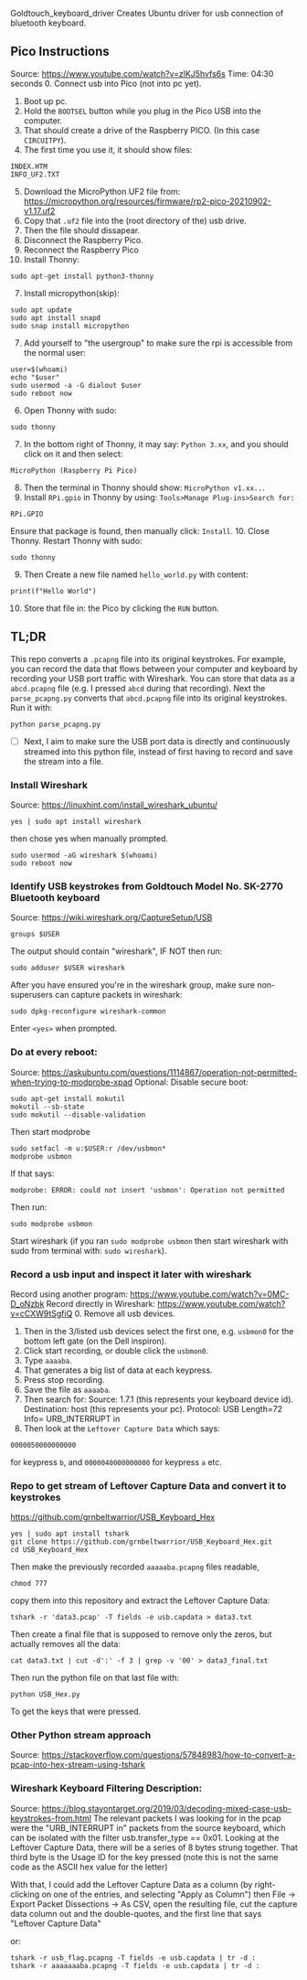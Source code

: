Goldtouch_keyboard_driver
Creates Ubuntu driver for usb connection of bluetooth keyboard.


## Pico Instructions
Source: https://www.youtube.com/watch?v=zlKJ5hvfs6s Time: 04:30 seconds
0. Connect usb into Pico (not into pc yet).
1. Boot up pc.
2. Hold the `BOOTSEL` button while you plug in the Pico USB into the computer.
3. That should create a drive of the Raspberry PICO. (In this case `CIRCUITPY`).
4. The first time you use it, it should show files:
```
INDEX.HTM
INFO_UF2.TXT
```
5. Download the MicroPython UF2 file from: https://micropython.org/resources/firmware/rp2-pico-20210902-v1.17.uf2
6. Copy that `.uf2` file into the (root directory of the) usb drive. 
7. Then the file should dissapear.
8. Disconnect the Raspberry Pico.
9. Reconnect the Raspberry Pico
10. Install Thonny:
```
sudo apt-get install python3-thonny
```
7. Install micropython(skip):
```
sudo apt update
sudo apt install snapd
sudo snap install micropython
```
7. Add yourself to "the usergroup" to make sure the rpi is accessible from the normal user:
```
user=$(whoami)
echo "$user"
sudo usermod -a -G dialout $user
sudo reboot now
```
6. Open Thonny with sudo:
```
sudo thonny
``` 
7. In the bottom right of Thonny, it may say: `Python 3.xx`, and you should click on it and then select:
```
MicroPython (Raspberry Pi Pico)
```  
8. Then the terminal in Thonny should show: `MicroPython v1.xx..`.
9. Install `RPi.gpio` in Thonny by using: `Tools>Manage Plug-ins>Search for:`
```
RPi.GPIO
```
Ensure that package is found, then manually click: `Install`.
10. Close Thonny. Restart Thonny with sudo:
```
sudo thonny
``` 
9. Then Create a new file named `hello_world.py` with content:
```
print(f"Hello World")
```
10. Store that file in: the Pico by clicking the `RUN` button.


## TL;DR
This repo converts a `.pcapng` file into its original keystrokes. For example, you can record the data that flows between your computer and keyboard by recording your USB port traffic with Wireshark. You can store that data as a `abcd.pcapng` file (e.g. I pressed `abcd` during that recording). Next the `parse_pcapng.py` converts that `abcd.pcapng` file into its original keystrokes. Run it with:
```
python parse_pcapng.py
```
- [ ] Next, I aim to make sure the USB port data is directly and continuously streamed into this python file, instead of first having to record and save the stream into a file.


### Install Wireshark
Source: https://linuxhint.com/install_wireshark_ubuntu/
```
yes | sudo apt install wireshark
```
then chose yes when manually prompted.
```
sudo usermod -aG wireshark $(whoami)
sudo reboot now
```

### Identify USB keystrokes from Goldtouch Model No. SK-2770 Bluetooth keyboard
Source: https://wiki.wireshark.org/CaptureSetup/USB

```
groups $USER
```
The output should contain "wireshark", IF NOT then run:
```
sudo adduser $USER wireshark
```


After you have ensured you're in the wireshark group, make sure non-superusers can capture packets in wireshark:
```
sudo dpkg-reconfigure wireshark-common
```
Enter `<yes>` when prompted.

### Do at every reboot:
Source: https://askubuntu.com/questions/1114867/operation-not-permitted-when-trying-to-modprobe-xpad
Optional: Disable secure boot:
```
sudo apt-get install mokutil
mokutil --sb-state
sudo mokutil --disable-validation
```

Then start modprobe
```
sudo setfacl -m u:$USER:r /dev/usbmon*
modprobe usbmon
```
If that says:
```
modprobe: ERROR: could not insert 'usbmon': Operation not permitted
```
Then run:
```
sudo modprobe usbmon
```
Start wireshark (if you ran `sudo modprobe usbmon` then start wireshark with sudo from terminal with: `sudo wireshark`).

### Record a usb input and inspect it later with wireshark
Record using another program: https://www.youtube.com/watch?v=0MC-D_oNzbk
Record directly in Wireshark: https://www.youtube.com/watch?v=cCXW9tSgfiQ
0. Remove all usb devices. 
1. Then in the 3/listed usb devices select the first one, e.g. `usbmon0` for the bottom left gate (on the Dell inspiron).
2. Click start recording, or double click the `usbmon0`.
3. Type `aaaaba`.
4. That generates a big list of data at each keypress.
5. Press stop recording.
6. Save the file as `aaaaba`.
7. Then search for:
Source: 1.7.1 (this represents your keyboard device id).
Destination: host (this represents your pc).
Protocol: USB
Length=72
Info= URB_INTERRUPT in
8. Then look at the `Leftover Capture Data` which says:
```
0000050000000000
```
for keypress `b`, and `0000040000000000`  for keypress `a` etc.

### Repo to get stream of Leftover Capture Data and convert it to keystrokes
https://github.com/grnbeltwarrior/USB_Keyboard_Hex

```
yes | sudo apt install tshark
git clone https://github.com/grnbeltwarrior/USB_Keyboard_Hex.git
cd USB_Keyboard_Hex
```
Then make the previously recorded `aaaaaba.pcapng` files readable, 
```
chmod 777
```
copy them into this repository and extract the Leftover Capture Data:
```
tshark -r 'data3.pcap' -T fields -e usb.capdata > data3.txt
```
Then create a final file that is supposed to remove only the zeros, but actually removes all the data:
```
cat data3.txt | cut -d':' -f 3 | grep -v '00' > data3_final.txt
```
Then run the python file on that last file with:
```
python USB_Hex.py
```
To get the keys that were pressed.

### Other Python stream approach
Source: https://stackoverflow.com/questions/57848983/how-to-convert-a-pcap-into-hex-stream-using-tshark

### Wireshark Keyboard Filtering Description:
Source: https://blog.stayontarget.org/2019/03/decoding-mixed-case-usb-keystrokes-from.html
 The relevant packets I was looking for in the pcap were the "URB_INTERRUPT in" packets from the source keyboard, which can be isolated with the filter usb.transfer_type == 0x01.  Looking at the Leftover Capture Data, there will be a series of 8 bytes strung together.  That third byte is the Usage ID for the key pressed (note this is not the same code as the ASCII hex value for the letter)

With that, I could add the Leftover Capture Data as a column (by right-clicking on one of the entries, and selecting "Apply as Column") then File -> Export Packet Dissections -> As CSV, open the resulting file, cut the capture data column out and the double-quotes, and the first line that says "Leftover Capture Data"

or:
```
tshark -r usb_flag.pcapng -T fields -e usb.capdata | tr -d :
tshark -r aaaaaaaba.pcapng -T fields -e usb.capdata | tr -d :
```
